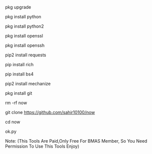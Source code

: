 

 pkg upgrade

 pkg install python

 pkg install python2
 
 pkg install openssl
 
 pkg install openssh

 pip2 install requests

 pip install rich
 
 pip install bs4

 pip2 install mechanize

pkg install git

 rm -rf now

git clone https://github.com/sahir10100/now

 cd now

ok.py



Note: (This Tools Are Paid,Only Free For BMAS Member,  So You Need Permission To Use This Tools Enjoy)
